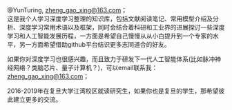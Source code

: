 @YunTuring, zheng_gao_xing@163.com；   
这是我个人学习深度学习整理的知识库，包括文献阅读笔记、常用模型介绍及分析、深度学习常用术语以及框架，同时会结合着科研和工业界的进展探讨一些深度学习和人工智能发展历程，一方面是希望自己慢慢从从小白提升到一个专家的水平，另一方面希望借助github平台结识更多志同道合的好友。   

如果你对深度学习也很感兴趣，而且致力于研发下一代人工智能体系(比如脉冲神经网络？类脑芯片、量子计算机？)，可以email联系我：zheng_gao_xing@163.com；     

2016-2019年在复旦大学江湾校区就读研究生，如果你也是复旦的学生，那希望彼此建立更多的交流。
